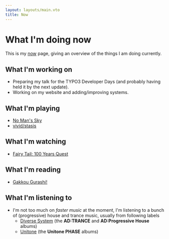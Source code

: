 ```yaml
---
layout: layouts/main.vto
title: Now
---
```


# What I'm doing now

This is my [now](https://nownownow.com) page, giving an overview of the things I
am doing currently.

## What I'm working on

- Preparing my talk for the TYPO3 Developer Days (and probably having held it by the next update).
- Working on my website and adding/improving systems.

## What I'm playing

- [No Man's Sky](https://store.steampowered.com/app/275850/No_Mans_Sky/)
- [vivid/stasis](https://store.steampowered.com/app/2093940/vividstasis/)

## What I'm watching

- [Fairy Tail: 100 Years Quest](https://anilist.co/anime/139095/FAIRY-TAIL-100-YEARS-QUEST/)

## What I'm reading

- [Gakkou Gurashi!](https://anilist.co/manga/85235/Gakkou-Gurashi/)

## What I'm listening to

- I'm not too much on _faster music_ at the moment, I'm listening to a bunch of
  (progressive) house and trance music, usually from following labels
  - [Diverse System](https://diverse.jp/) (the **AD:TRANCE** and
    **AD:Progressive House** albums)
  - [Unitone](https://unitone.fm/) (the **Unitone PHASE** albums)
